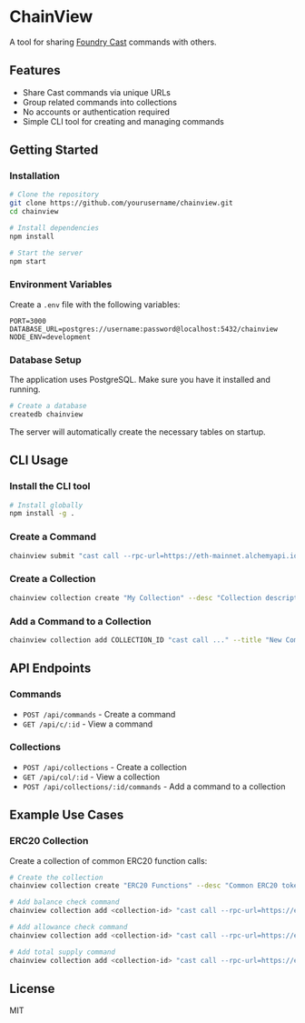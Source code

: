 # ChainView

A tool for sharing [Foundry Cast](https://book.getfoundry.sh/cast/) commands with others.

## Features

- Share Cast commands via unique URLs
- Group related commands into collections
- No accounts or authentication required
- Simple CLI tool for creating and managing commands

## Getting Started

### Installation

```bash
# Clone the repository
git clone https://github.com/yourusername/chainview.git
cd chainview

# Install dependencies
npm install

# Start the server
npm start
```

### Environment Variables

Create a `.env` file with the following variables:

```
PORT=3000
DATABASE_URL=postgres://username:password@localhost:5432/chainview
NODE_ENV=development
```

### Database Setup

The application uses PostgreSQL. Make sure you have it installed and running.

```bash
# Create a database
createdb chainview
```

The server will automatically create the necessary tables on startup.

## CLI Usage

### Install the CLI tool

```bash
# Install globally
npm install -g .
```

### Create a Command

```bash
chainview submit "cast call --rpc-url=https://eth-mainnet.alchemyapi.io/v2/KEY 0xTOKEN 'function()' ARG" --title "My Command"
```

### Create a Collection

```bash
chainview collection create "My Collection" --desc "Collection description"
```

### Add a Command to a Collection

```bash
chainview collection add COLLECTION_ID "cast call ..." --title "New Command"
```

## API Endpoints

### Commands

- `POST /api/commands` - Create a command
- `GET /api/c/:id` - View a command

### Collections

- `POST /api/collections` - Create a collection
- `GET /api/col/:id` - View a collection
- `POST /api/collections/:id/commands` - Add a command to a collection

## Example Use Cases

### ERC20 Collection

Create a collection of common ERC20 function calls:

```bash
# Create the collection
chainview collection create "ERC20 Functions" --desc "Common ERC20 token functions"

# Add balance check command
chainview collection add <collection-id> "cast call --rpc-url=https://eth-mainnet.alchemyapi.io/v2/KEY 0x6B175474E89094C44Da98b954EedeAC495271d0F 'balanceOf(address)' 0xWALLET" --title "Check DAI Balance"

# Add allowance check command
chainview collection add <collection-id> "cast call --rpc-url=https://eth-mainnet.alchemyapi.io/v2/KEY 0x6B175474E89094C44Da98b954EedeAC495271d0F 'allowance(address,address)' 0xOWNER 0xSPENDER" --title "Check DAI Allowance"

# Add total supply command
chainview collection add <collection-id> "cast call --rpc-url=https://eth-mainnet.alchemyapi.io/v2/KEY 0x6B175474E89094C44Da98b954EedeAC495271d0F 'totalSupply()'" --title "DAI Total Supply"
```

## License

MIT
